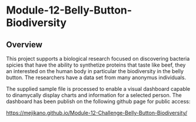 # Module-12-Belly-Button-Biodiversity


## Overview

This project supports a biological research focused on discovering bacteria spicies that have the ability to synthetize proteins that taste like beef, they an interested on the human body in particular the biodiversity in the belly button. The researchers have a data set from many anonymus individuals.

The supplied sample file is processed to enable a visual dashboard capable to dinamycally display charts and information for a selected person. The dashboard has been publish on the following github page for public access:

https://mejikano.github.io/Module-12-Challenge-Belly-Button-Biodiversity/

